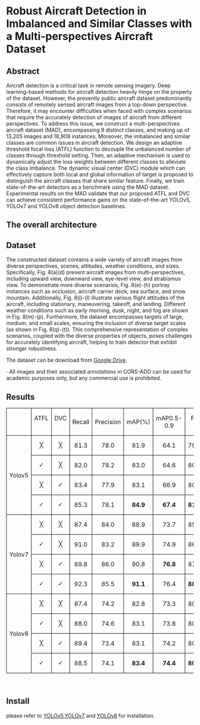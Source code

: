 # Robust Aircraft Detection in Imbalanced and Similar Classes with a Multi-perspectives Aircraft Dataset
## Abstract
Aircraft detection is a critical task in remote sensing imagery. Deep learning-based methods for aircraft detection heavily hinge on the property of the dataset. However, the presently public aircraft dataset predominantly consists of remotely sensed aircraft images from a top-down perspective. Therefore, it may encounter difficulties when faced with complex scenarios that require the accurately detection of images of aircraft from different perspectives. To address this issue, we construct a multi-perspectives aircraft dataset (MAD), encompassing 9 distinct classes, and making up of 13,205 images and 18,908 instances. Moreover, the imbalanced and similar classes are common issues in aircraft detection. We design an adaptive threshold focal loss (ATFL) function to decouple the unbalanced number of classes through threshold setting. Then, an adaptive mechanism is used to dynamically adjust the loss weights between different classes to alleviate the class imbalance. The dynamic visual center (DVC) module which can effectively capture both local and global information of target is proposed to distinguish the aircraft classes that share similar feature. Finally, we train state-of-the-art detectors as a benchmark using the MAD dataset. Experimental results on the MAD validate that our proposed ATFL and DVC can achieve consistent performance gains on the state-of-the-art YOLOv5, YOLOv7 and YOLOv8 object detection baselines.

## The overall architecture
## Dataset
The constructed dataset contains a wide variety of aircraft images from diverse perspectives, scenes, attitudes, weather conditions, and sizes. Specifically, Fig. 8(a)(d) present aircraft images from multi-perspectives, including upward view, downward view, eye-level view, and strabismus view. To demonstrate more diverse scenarios, Fig. 8(e)-(h) portray instances such as occlusion, aircraft carrier deck, sea surface, and snow mountain. Additionally, Fig. 8(i)-(l) illustrate various flight attitudes of the aircraft, including stationary, maneuvering, takeoff, and landing. Different weather conditions such as early morning, dusk, night, and fog are shown in Fig. 8(m)-(p). Furthermore, the dataset encompasses targets of large, medium, and small scales, ensuring the inclusion of diverse target scales (as shown in Fig. 8(q)-(t)). This comprehensive representation of complex scenarios, coupled with the diverse properties of objects, poses challenges for accurately identifying aircraft, helping to train detector that exhibit stronger robustness.

The dataset can be download from [Google Drive](https://drive.google.com/file/d/1goc6D3647xrcDChOvaCycG2op4nfMZpp/view?usp=sharing).

· All images and their associated annotations in CORS-ADD can be used for academic purposes only, but any commercial use is prohibited.
## Results
<div class="WordSection1" style="layout-grid:15.6pt">

<div align="center">

<table class="MsoTableGrid" border="1" cellspacing="0" cellpadding="0" style="border-collapse:collapse;border:none">
 <tbody><tr>
  <td width="94" style="width:70.25pt;border:solid windowtext 1.0pt;padding:0cm 5.4pt 0cm 5.4pt">
  <p class="MsoNormal" align="center" style="text-align:center"><span lang="EN-US">&nbsp;</span></p>
  </td>
  <td width="65" valign="top" style="width:48.9pt;border:solid windowtext 1.0pt;
  border-left:none;padding:0cm 5.4pt 0cm 5.4pt">
  <p class="MsoNormal" align="center" style="text-align:center"><span lang="EN-US">ATFL</span></p>
  </td>
  <td width="65" valign="top" style="width:48.9pt;border:solid windowtext 1.0pt;
  border-left:none;padding:0cm 5.4pt 0cm 5.4pt">
  <p class="MsoNormal" align="center" style="text-align:center"><span lang="EN-US">DVC</span></p>
  </td>
  <td width="65" style="width:48.9pt;border:solid windowtext 1.0pt;border-left:
  none;padding:0cm 5.4pt 0cm 5.4pt">
  <p class="MsoNormal" align="center" style="text-align:center"><span lang="EN-US">Recall</span></p>
  </td>
  <td width="84" style="width:62.8pt;border:solid windowtext 1.0pt;border-left:
  none;padding:0cm 5.4pt 0cm 5.4pt">
  <p class="MsoNormal" align="center" style="text-align:center"><span lang="EN-US">Precision</span></p>
  </td>
  <td width="67" style="width:50.1pt;border:solid windowtext 1.0pt;border-left:
  none;padding:0cm 5.4pt 0cm 5.4pt">
  <p class="MsoNormal" align="center" style="text-align:center"><span lang="EN-US">mAP(%)</span></p>
  </td>
  <td width="95" valign="top" style="width:71.6pt;border:solid windowtext 1.0pt;
  border-left:none;padding:0cm 5.4pt 0cm 5.4pt">
  <p class="MsoNormal" align="center" style="text-align:center"><span lang="EN-US">mAP0.5-0.9</span></p>
  </td>
  <td width="95" valign="top" style="width:71.6pt;border:solid windowtext 1.0pt;
  border-left:none;padding:0cm 5.4pt 0cm 5.4pt">
  <p class="MsoNormal" align="center" style="text-align:center"><span lang="EN-US">F1</span></p>
  </td>
  <td width="95" valign="top" style="width:71.6pt;border:solid windowtext 1.0pt;
  border-left:none;padding:0cm 5.4pt 0cm 5.4pt">
  <p class="MsoNormal" align="center" style="text-align:center"><span lang="EN-US">Weight</span></p>
  </td>
 </tr>
 <tr>
  <td width="94" rowspan="4" style="width:70.25pt;border:solid windowtext 1.0pt;
  border-top:none;padding:0cm 5.4pt 0cm 5.4pt">
  <p class="MsoNormal" align="center" style="text-align:center"><span lang="EN-US">Yolov5</span></p>
  </td>
  <td width="65" valign="top" style="width:48.9pt;border-top:none;border-left:none;
  border-bottom:solid windowtext 1.0pt;border-right:solid windowtext 1.0pt;
  padding:0cm 5.4pt 0cm 5.4pt">
  <p class="MsoNormal" align="center" style="text-align:center"><span style="font-family:&quot;Yu Gothic&quot;,sans-serif">╳</span></p>
  </td>
  <td width="65" valign="top" style="width:48.9pt;border-top:none;border-left:none;
  border-bottom:solid windowtext 1.0pt;border-right:solid windowtext 1.0pt;
  padding:0cm 5.4pt 0cm 5.4pt">
  <p class="MsoNormal" align="center" style="text-align:center"><span style="font-family:&quot;Yu Gothic&quot;,sans-serif">╳</span></p>
  </td>
  <td width="65" valign="top" style="width:48.9pt;border-top:none;border-left:none;
  border-bottom:solid windowtext 1.0pt;border-right:solid windowtext 1.0pt;
  padding:0cm 5.4pt 0cm 5.4pt">
  <p class="MsoNormal" align="center" style="text-align:center"><span lang="EN-US">81.3</span></p>
  </td>
  <td width="84" valign="top" style="width:62.8pt;border-top:none;border-left:none;
  border-bottom:solid windowtext 1.0pt;border-right:solid windowtext 1.0pt;
  padding:0cm 5.4pt 0cm 5.4pt">
  <p class="MsoNormal" align="center" style="text-align:center"><span lang="EN-US">78.0</span></p>
  </td>
  <td width="67" valign="top" style="width:50.1pt;border-top:none;border-left:none;
  border-bottom:solid windowtext 1.0pt;border-right:solid windowtext 1.0pt;
  padding:0cm 5.4pt 0cm 5.4pt">
  <p class="MsoNormal" align="center" style="text-align:center"><span lang="EN-US">81.9</span></p>
  </td>
  <td width="95" valign="top" style="width:71.6pt;border-top:none;border-left:none;
  border-bottom:solid windowtext 1.0pt;border-right:solid windowtext 1.0pt;
  padding:0cm 5.4pt 0cm 5.4pt">
  <p class="MsoNormal" align="center" style="text-align:center"><span lang="EN-US">64.1</span></p>
  </td>
  <td width="95" valign="top" style="width:71.6pt;border-top:none;border-left:none;
  border-bottom:solid windowtext 1.0pt;border-right:solid windowtext 1.0pt;
  padding:0cm 5.4pt 0cm 5.4pt">
  <p class="MsoNormal" align="center" style="text-align:center"><span lang="EN-US">79.6
  </span></p>
  </td>
  <td width="95" valign="top" style="width:71.6pt;border-top:none;border-left:none;
  border-bottom:solid windowtext 1.0pt;border-right:solid windowtext 1.0pt;
  padding:0cm 5.4pt 0cm 5.4pt">
  <p class="MsoNormal" align="center" style="text-align:center"><span lang="EN-US">&nbsp;</span></p>
  </td>
 </tr>
 <tr>
  <td width="65" valign="top" style="width:48.9pt;border-top:none;border-left:none;
  border-bottom:solid windowtext 1.0pt;border-right:solid windowtext 1.0pt;
  padding:0cm 5.4pt 0cm 5.4pt">
  <p class="MsoNormal" align="center" style="text-align:center"><span style="font-family:&quot;Yu Gothic&quot;,sans-serif">✓</span></p>
  </td>
  <td width="65" valign="top" style="width:48.9pt;border-top:none;border-left:none;
  border-bottom:solid windowtext 1.0pt;border-right:solid windowtext 1.0pt;
  padding:0cm 5.4pt 0cm 5.4pt">
  <p class="MsoNormal" align="center" style="text-align:center"><span style="font-family:&quot;Yu Gothic&quot;,sans-serif">╳</span></p>
  </td>
  <td width="65" valign="top" style="width:48.9pt;border-top:none;border-left:none;
  border-bottom:solid windowtext 1.0pt;border-right:solid windowtext 1.0pt;
  padding:0cm 5.4pt 0cm 5.4pt">
  <p class="MsoNormal" align="center" style="text-align:center"><span lang="EN-US">82.0</span></p>
  </td>
  <td width="84" valign="top" style="width:62.8pt;border-top:none;border-left:none;
  border-bottom:solid windowtext 1.0pt;border-right:solid windowtext 1.0pt;
  padding:0cm 5.4pt 0cm 5.4pt">
  <p class="MsoNormal" align="center" style="text-align:center"><span lang="EN-US">78.2</span></p>
  </td>
  <td width="67" valign="top" style="width:50.1pt;border-top:none;border-left:none;
  border-bottom:solid windowtext 1.0pt;border-right:solid windowtext 1.0pt;
  padding:0cm 5.4pt 0cm 5.4pt">
  <p class="MsoNormal" align="center" style="text-align:center"><span lang="EN-US">83.0</span></p>
  </td>
  <td width="95" valign="top" style="width:71.6pt;border-top:none;border-left:none;
  border-bottom:solid windowtext 1.0pt;border-right:solid windowtext 1.0pt;
  padding:0cm 5.4pt 0cm 5.4pt">
  <p class="MsoNormal" align="center" style="text-align:center"><span lang="EN-US">64.6</span></p>
  </td>
  <td width="95" valign="top" style="width:71.6pt;border-top:none;border-left:none;
  border-bottom:solid windowtext 1.0pt;border-right:solid windowtext 1.0pt;
  padding:0cm 5.4pt 0cm 5.4pt">
  <p class="MsoNormal" align="center" style="text-align:center"><span lang="EN-US">80.1</span></p>
  </td>
  <td width="95" valign="top" style="width:71.6pt;border-top:none;border-left:none;
  border-bottom:solid windowtext 1.0pt;border-right:solid windowtext 1.0pt;
  padding:0cm 5.4pt 0cm 5.4pt">
  <p class="MsoNormal" align="center" style="text-align:center"><span lang="EN-US">&nbsp;</span></p>
  </td>
 </tr>
 <tr>
  <td width="65" valign="top" style="width:48.9pt;border-top:none;border-left:none;
  border-bottom:solid windowtext 1.0pt;border-right:solid windowtext 1.0pt;
  padding:0cm 5.4pt 0cm 5.4pt">
  <p class="MsoNormal" align="center" style="text-align:center"><span style="font-family:&quot;Yu Gothic&quot;,sans-serif">╳</span></p>
  </td>
  <td width="65" valign="top" style="width:48.9pt;border-top:none;border-left:none;
  border-bottom:solid windowtext 1.0pt;border-right:solid windowtext 1.0pt;
  padding:0cm 5.4pt 0cm 5.4pt">
  <p class="MsoNormal" align="center" style="text-align:center"><span style="font-family:&quot;Yu Gothic&quot;,sans-serif">✓</span></p>
  </td>
  <td width="65" valign="top" style="width:48.9pt;border-top:none;border-left:none;
  border-bottom:solid windowtext 1.0pt;border-right:solid windowtext 1.0pt;
  padding:0cm 5.4pt 0cm 5.4pt">
  <p class="MsoNormal" align="center" style="text-align:center"><span lang="EN-US">83.4
  </span></p>
  </td>
  <td width="84" valign="top" style="width:62.8pt;border-top:none;border-left:none;
  border-bottom:solid windowtext 1.0pt;border-right:solid windowtext 1.0pt;
  padding:0cm 5.4pt 0cm 5.4pt">
  <p class="MsoNormal" align="center" style="text-align:center"><span lang="EN-US">77.9</span></p>
  </td>
  <td width="67" valign="top" style="width:50.1pt;border-top:none;border-left:none;
  border-bottom:solid windowtext 1.0pt;border-right:solid windowtext 1.0pt;
  padding:0cm 5.4pt 0cm 5.4pt">
  <p class="MsoNormal" align="center" style="text-align:center"><span lang="EN-US">83.1</span></p>
  </td>
  <td width="95" valign="top" style="width:71.6pt;border-top:none;border-left:none;
  border-bottom:solid windowtext 1.0pt;border-right:solid windowtext 1.0pt;
  padding:0cm 5.4pt 0cm 5.4pt">
  <p class="MsoNormal" align="center" style="text-align:center"><span lang="EN-US">66.9</span></p>
  </td>
  <td width="95" valign="top" style="width:71.6pt;border-top:none;border-left:none;
  border-bottom:solid windowtext 1.0pt;border-right:solid windowtext 1.0pt;
  padding:0cm 5.4pt 0cm 5.4pt">
  <p class="MsoNormal" align="center" style="text-align:center"><span lang="EN-US">80.6</span></p>
  </td>
  <td width="95" valign="top" style="width:71.6pt;border-top:none;border-left:none;
  border-bottom:solid windowtext 1.0pt;border-right:solid windowtext 1.0pt;
  padding:0cm 5.4pt 0cm 5.4pt">
  <p class="MsoNormal" align="center" style="text-align:center"><span lang="EN-US">&nbsp;</span></p>
  </td>
 </tr>
 <tr style="height:2.25pt">
  <td width="65" valign="top" style="width:48.9pt;border-top:none;border-left:none;
  border-bottom:solid windowtext 1.0pt;border-right:solid windowtext 1.0pt;
  padding:0cm 5.4pt 0cm 5.4pt;height:2.25pt">
  <p class="MsoNormal" align="center" style="text-align:center"><span style="font-family:&quot;Yu Gothic&quot;,sans-serif">✓</span></p>
  </td>
  <td width="65" valign="top" style="width:48.9pt;border-top:none;border-left:none;
  border-bottom:solid windowtext 1.0pt;border-right:solid windowtext 1.0pt;
  padding:0cm 5.4pt 0cm 5.4pt;height:2.25pt">
  <p class="MsoNormal" align="center" style="text-align:center"><span style="font-family:&quot;Yu Gothic&quot;,sans-serif">✓</span></p>
  </td>
  <td width="65" valign="top" style="width:48.9pt;border-top:none;border-left:none;
  border-bottom:solid windowtext 1.0pt;border-right:solid windowtext 1.0pt;
  padding:0cm 5.4pt 0cm 5.4pt;height:2.25pt">
  <p class="MsoNormal" align="center" style="text-align:center"><span lang="EN-US">85.3</span></p>
  </td>
  <td width="84" valign="top" style="width:62.8pt;border-top:none;border-left:none;
  border-bottom:solid windowtext 1.0pt;border-right:solid windowtext 1.0pt;
  padding:0cm 5.4pt 0cm 5.4pt;height:2.25pt">
  <p class="MsoNormal" align="center" style="text-align:center"><span lang="EN-US">78.1</span></p>
  </td>
  <td width="67" valign="top" style="width:50.1pt;border-top:none;border-left:none;
  border-bottom:solid windowtext 1.0pt;border-right:solid windowtext 1.0pt;
  padding:0cm 5.4pt 0cm 5.4pt;height:2.25pt">
  <p class="MsoNormal" align="center" style="text-align:center"><b><span lang="EN-US">84.9</span></b></p>
  </td>
  <td width="95" valign="top" style="width:71.6pt;border-top:none;border-left:none;
  border-bottom:solid windowtext 1.0pt;border-right:solid windowtext 1.0pt;
  padding:0cm 5.4pt 0cm 5.4pt;height:2.25pt">
  <p class="MsoNormal" align="center" style="text-align:center"><b><span lang="EN-US">67.4</span></b></p>
  </td>
  <td width="95" valign="top" style="width:71.6pt;border-top:none;border-left:none;
  border-bottom:solid windowtext 1.0pt;border-right:solid windowtext 1.0pt;
  padding:0cm 5.4pt 0cm 5.4pt;height:2.25pt">
  <p class="MsoNormal" align="center" style="text-align:center"><b><span lang="EN-US">81.5</span></b></p>
  </td>
  <td width="95" valign="top" style="width:71.6pt;border-top:none;border-left:none;
  border-bottom:solid windowtext 1.0pt;border-right:solid windowtext 1.0pt;
  padding:0cm 5.4pt 0cm 5.4pt;height:2.25pt">
  <p class="MsoNormal" align="center" style="text-align:center"><span lang="EN-US">&nbsp;</span></p>
  </td>
 </tr>
 <tr>
  <td width="94" rowspan="4" style="width:70.25pt;border:solid windowtext 1.0pt;
  border-top:none;padding:0cm 5.4pt 0cm 5.4pt">
  <p class="MsoNormal" align="center" style="text-align:center"><span lang="EN-US">Yolov7</span></p>
  </td>
  <td width="65" valign="top" style="width:48.9pt;border-top:none;border-left:none;
  border-bottom:solid windowtext 1.0pt;border-right:solid windowtext 1.0pt;
  padding:0cm 5.4pt 0cm 5.4pt">
  <p class="MsoNormal" align="center" style="text-align:center"><span style="font-family:&quot;Yu Gothic&quot;,sans-serif">╳</span></p>
  </td>
  <td width="65" valign="top" style="width:48.9pt;border-top:none;border-left:none;
  border-bottom:solid windowtext 1.0pt;border-right:solid windowtext 1.0pt;
  padding:0cm 5.4pt 0cm 5.4pt">
  <p class="MsoNormal" align="center" style="text-align:center"><span style="font-family:&quot;Yu Gothic&quot;,sans-serif">╳</span></p>
  </td>
  <td width="65" valign="top" style="width:48.9pt;border-top:none;border-left:none;
  border-bottom:solid windowtext 1.0pt;border-right:solid windowtext 1.0pt;
  padding:0cm 5.4pt 0cm 5.4pt">
  <p class="MsoNormal" align="center" style="text-align:center"><span lang="EN-US">87.4
  </span></p>
  </td>
  <td width="84" valign="top" style="width:62.8pt;border-top:none;border-left:none;
  border-bottom:solid windowtext 1.0pt;border-right:solid windowtext 1.0pt;
  padding:0cm 5.4pt 0cm 5.4pt">
  <p class="MsoNormal" align="center" style="text-align:center"><span lang="EN-US">84.0
  </span></p>
  </td>
  <td width="67" valign="top" style="width:50.1pt;border-top:none;border-left:none;
  border-bottom:solid windowtext 1.0pt;border-right:solid windowtext 1.0pt;
  padding:0cm 5.4pt 0cm 5.4pt">
  <p class="MsoNormal" align="center" style="text-align:center"><span lang="EN-US">88.9
  </span></p>
  </td>
  <td width="95" valign="top" style="width:71.6pt;border-top:none;border-left:none;
  border-bottom:solid windowtext 1.0pt;border-right:solid windowtext 1.0pt;
  padding:0cm 5.4pt 0cm 5.4pt">
  <p class="MsoNormal" align="center" style="text-align:center"><span lang="EN-US">73.7
  </span></p>
  </td>
  <td width="95" valign="top" style="width:71.6pt;border-top:none;border-left:none;
  border-bottom:solid windowtext 1.0pt;border-right:solid windowtext 1.0pt;
  padding:0cm 5.4pt 0cm 5.4pt">
  <p class="MsoNormal" align="center" style="text-align:center"><span lang="EN-US">85.7
  </span></p>
  </td>
  <td width="95" valign="top" style="width:71.6pt;border-top:none;border-left:none;
  border-bottom:solid windowtext 1.0pt;border-right:solid windowtext 1.0pt;
  padding:0cm 5.4pt 0cm 5.4pt">
  <p class="MsoNormal" align="center" style="text-align:center"><span lang="EN-US">&nbsp;</span></p>
  </td>
 </tr>
 <tr>
  <td width="65" valign="top" style="width:48.9pt;border-top:none;border-left:none;
  border-bottom:solid windowtext 1.0pt;border-right:solid windowtext 1.0pt;
  padding:0cm 5.4pt 0cm 5.4pt">
  <p class="MsoNormal" align="center" style="text-align:center"><span style="font-family:&quot;Yu Gothic&quot;,sans-serif">✓</span></p>
  </td>
  <td width="65" valign="top" style="width:48.9pt;border-top:none;border-left:none;
  border-bottom:solid windowtext 1.0pt;border-right:solid windowtext 1.0pt;
  padding:0cm 5.4pt 0cm 5.4pt">
  <p class="MsoNormal" align="center" style="text-align:center"><span style="font-family:&quot;Yu Gothic&quot;,sans-serif">╳</span></p>
  </td>
  <td width="65" valign="top" style="width:48.9pt;border-top:none;border-left:none;
  border-bottom:solid windowtext 1.0pt;border-right:solid windowtext 1.0pt;
  padding:0cm 5.4pt 0cm 5.4pt">
  <p class="MsoNormal" align="center" style="text-align:center"><span lang="EN-US">91.0
  </span></p>
  </td>
  <td width="84" valign="top" style="width:62.8pt;border-top:none;border-left:none;
  border-bottom:solid windowtext 1.0pt;border-right:solid windowtext 1.0pt;
  padding:0cm 5.4pt 0cm 5.4pt">
  <p class="MsoNormal" align="center" style="text-align:center"><span lang="EN-US">83.2
  </span></p>
  </td>
  <td width="67" valign="top" style="width:50.1pt;border-top:none;border-left:none;
  border-bottom:solid windowtext 1.0pt;border-right:solid windowtext 1.0pt;
  padding:0cm 5.4pt 0cm 5.4pt">
  <p class="MsoNormal" align="center" style="text-align:center"><span lang="EN-US">89.9
  </span></p>
  </td>
  <td width="95" valign="top" style="width:71.6pt;border-top:none;border-left:none;
  border-bottom:solid windowtext 1.0pt;border-right:solid windowtext 1.0pt;
  padding:0cm 5.4pt 0cm 5.4pt">
  <p class="MsoNormal" align="center" style="text-align:center"><span lang="EN-US">74.9
  </span></p>
  </td>
  <td width="95" valign="top" style="width:71.6pt;border-top:none;border-left:none;
  border-bottom:solid windowtext 1.0pt;border-right:solid windowtext 1.0pt;
  padding:0cm 5.4pt 0cm 5.4pt">
  <p class="MsoNormal" align="center" style="text-align:center"><span lang="EN-US">86.9
  </span></p>
  </td>
  <td width="95" valign="top" style="width:71.6pt;border-top:none;border-left:none;
  border-bottom:solid windowtext 1.0pt;border-right:solid windowtext 1.0pt;
  padding:0cm 5.4pt 0cm 5.4pt">
  <p class="MsoNormal" align="center" style="text-align:center"><span lang="EN-US">&nbsp;</span></p>
  </td>
 </tr>
 <tr>
  <td width="65" valign="top" style="width:48.9pt;border-top:none;border-left:none;
  border-bottom:solid windowtext 1.0pt;border-right:solid windowtext 1.0pt;
  padding:0cm 5.4pt 0cm 5.4pt">
  <p class="MsoNormal" align="center" style="text-align:center"><span style="font-family:&quot;Yu Gothic&quot;,sans-serif">╳</span></p>
  </td>
  <td width="65" valign="top" style="width:48.9pt;border-top:none;border-left:none;
  border-bottom:solid windowtext 1.0pt;border-right:solid windowtext 1.0pt;
  padding:0cm 5.4pt 0cm 5.4pt">
  <p class="MsoNormal" align="center" style="text-align:center"><span style="font-family:&quot;Yu Gothic&quot;,sans-serif">✓</span></p>
  </td>
  <td width="65" valign="top" style="width:48.9pt;border-top:none;border-left:none;
  border-bottom:solid windowtext 1.0pt;border-right:solid windowtext 1.0pt;
  padding:0cm 5.4pt 0cm 5.4pt">
  <p class="MsoNormal" align="center" style="text-align:center"><span lang="EN-US">89.8
  </span></p>
  </td>
  <td width="84" valign="top" style="width:62.8pt;border-top:none;border-left:none;
  border-bottom:solid windowtext 1.0pt;border-right:solid windowtext 1.0pt;
  padding:0cm 5.4pt 0cm 5.4pt">
  <p class="MsoNormal" align="center" style="text-align:center"><span lang="EN-US">86.0
  </span></p>
  </td>
  <td width="67" valign="top" style="width:50.1pt;border-top:none;border-left:none;
  border-bottom:solid windowtext 1.0pt;border-right:solid windowtext 1.0pt;
  padding:0cm 5.4pt 0cm 5.4pt">
  <p class="MsoNormal" align="center" style="text-align:center"><span lang="EN-US">90.8</span></p>
  </td>
  <td width="95" valign="top" style="width:71.6pt;border-top:none;border-left:none;
  border-bottom:solid windowtext 1.0pt;border-right:solid windowtext 1.0pt;
  padding:0cm 5.4pt 0cm 5.4pt">
  <p class="MsoNormal" align="center" style="text-align:center"><b><span lang="EN-US">76.8 </span></b></p>
  </td>
  <td width="95" valign="top" style="width:71.6pt;border-top:none;border-left:none;
  border-bottom:solid windowtext 1.0pt;border-right:solid windowtext 1.0pt;
  padding:0cm 5.4pt 0cm 5.4pt">
  <p class="MsoNormal" align="center" style="text-align:center"><span lang="EN-US">87.9
  </span></p>
  </td>
  <td width="95" valign="top" style="width:71.6pt;border-top:none;border-left:none;
  border-bottom:solid windowtext 1.0pt;border-right:solid windowtext 1.0pt;
  padding:0cm 5.4pt 0cm 5.4pt">
  <p class="MsoNormal" align="center" style="text-align:center"><span lang="EN-US">&nbsp;</span></p>
  </td>
 </tr>
 <tr>
  <td width="65" valign="top" style="width:48.9pt;border-top:none;border-left:none;
  border-bottom:solid windowtext 1.0pt;border-right:solid windowtext 1.0pt;
  padding:0cm 5.4pt 0cm 5.4pt">
  <p class="MsoNormal" align="center" style="text-align:center"><span style="font-family:&quot;Yu Gothic&quot;,sans-serif">✓</span></p>
  </td>
  <td width="65" valign="top" style="width:48.9pt;border-top:none;border-left:none;
  border-bottom:solid windowtext 1.0pt;border-right:solid windowtext 1.0pt;
  padding:0cm 5.4pt 0cm 5.4pt">
  <p class="MsoNormal" align="center" style="text-align:center"><span style="font-family:&quot;Yu Gothic&quot;,sans-serif">✓</span></p>
  </td>
  <td width="65" valign="top" style="width:48.9pt;border-top:none;border-left:none;
  border-bottom:solid windowtext 1.0pt;border-right:solid windowtext 1.0pt;
  padding:0cm 5.4pt 0cm 5.4pt">
  <p class="MsoNormal" align="center" style="text-align:center"><span lang="EN-US">92.3
  </span></p>
  </td>
  <td width="84" valign="top" style="width:62.8pt;border-top:none;border-left:none;
  border-bottom:solid windowtext 1.0pt;border-right:solid windowtext 1.0pt;
  padding:0cm 5.4pt 0cm 5.4pt">
  <p class="MsoNormal" align="center" style="text-align:center"><span lang="EN-US">85.5
  </span></p>
  </td>
  <td width="67" valign="top" style="width:50.1pt;border-top:none;border-left:none;
  border-bottom:solid windowtext 1.0pt;border-right:solid windowtext 1.0pt;
  padding:0cm 5.4pt 0cm 5.4pt">
  <p class="MsoNormal" align="center" style="text-align:center"><b><span lang="EN-US">91.1</span></b></p>
  </td>
  <td width="95" valign="top" style="width:71.6pt;border-top:none;border-left:none;
  border-bottom:solid windowtext 1.0pt;border-right:solid windowtext 1.0pt;
  padding:0cm 5.4pt 0cm 5.4pt">
  <p class="MsoNormal" align="center" style="text-align:center"><span lang="EN-US">76.4
  </span></p>
  </td>
  <td width="95" valign="top" style="width:71.6pt;border-top:none;border-left:none;
  border-bottom:solid windowtext 1.0pt;border-right:solid windowtext 1.0pt;
  padding:0cm 5.4pt 0cm 5.4pt">
  <p class="MsoNormal" align="center" style="text-align:center"><b><span lang="EN-US">88.8 </span></b></p>
  </td>
  <td width="95" valign="top" style="width:71.6pt;border-top:none;border-left:none;
  border-bottom:solid windowtext 1.0pt;border-right:solid windowtext 1.0pt;
  padding:0cm 5.4pt 0cm 5.4pt">
  <p class="MsoNormal" align="center" style="text-align:center"><span lang="EN-US">&nbsp;</span></p>
  </td>
 </tr>
 <tr>
  <td width="94" rowspan="4" style="width:70.25pt;border:solid windowtext 1.0pt;
  border-top:none;padding:0cm 5.4pt 0cm 5.4pt">
  <p class="MsoNormal" align="center" style="text-align:center"><span lang="EN-US">Yolov8</span></p>
  </td>
  <td width="65" valign="top" style="width:48.9pt;border-top:none;border-left:none;
  border-bottom:solid windowtext 1.0pt;border-right:solid windowtext 1.0pt;
  padding:0cm 5.4pt 0cm 5.4pt">
  <p class="MsoNormal" align="center" style="text-align:center"><span style="font-family:&quot;Yu Gothic&quot;,sans-serif">╳</span></p>
  </td>
  <td width="65" valign="top" style="width:48.9pt;border-top:none;border-left:none;
  border-bottom:solid windowtext 1.0pt;border-right:solid windowtext 1.0pt;
  padding:0cm 5.4pt 0cm 5.4pt">
  <p class="MsoNormal" align="center" style="text-align:center"><span style="font-family:&quot;Yu Gothic&quot;,sans-serif">╳</span></p>
  </td>
  <td width="65" valign="top" style="width:48.9pt;border-top:none;border-left:none;
  border-bottom:solid windowtext 1.0pt;border-right:solid windowtext 1.0pt;
  padding:0cm 5.4pt 0cm 5.4pt">
  <p class="MsoNormal" align="center" style="text-align:center"><span lang="EN-US">87.4</span></p>
  </td>
  <td width="84" valign="top" style="width:62.8pt;border-top:none;border-left:none;
  border-bottom:solid windowtext 1.0pt;border-right:solid windowtext 1.0pt;
  padding:0cm 5.4pt 0cm 5.4pt">
  <p class="MsoNormal" align="center" style="text-align:center"><span lang="EN-US">74.2</span></p>
  </td>
  <td width="67" valign="top" style="width:50.1pt;border-top:none;border-left:none;
  border-bottom:solid windowtext 1.0pt;border-right:solid windowtext 1.0pt;
  padding:0cm 5.4pt 0cm 5.4pt">
  <p class="MsoNormal" align="center" style="text-align:center"><span lang="EN-US">82.8</span></p>
  </td>
  <td width="95" valign="top" style="width:71.6pt;border-top:none;border-left:none;
  border-bottom:solid windowtext 1.0pt;border-right:solid windowtext 1.0pt;
  padding:0cm 5.4pt 0cm 5.4pt">
  <p class="MsoNormal" align="center" style="text-align:center"><span lang="EN-US">73.3</span></p>
  </td>
  <td width="95" valign="top" style="width:71.6pt;border-top:none;border-left:none;
  border-bottom:solid windowtext 1.0pt;border-right:solid windowtext 1.0pt;
  padding:0cm 5.4pt 0cm 5.4pt">
  <p class="MsoNormal" align="center" style="text-align:center"><span lang="EN-US">80.3
  </span></p>
  </td>
  <td width="95" valign="top" style="width:71.6pt;border-top:none;border-left:none;
  border-bottom:solid windowtext 1.0pt;border-right:solid windowtext 1.0pt;
  padding:0cm 5.4pt 0cm 5.4pt">
  <p class="MsoNormal" align="center" style="text-align:center"><span lang="EN-US">&nbsp;</span></p>
  </td>
 </tr>
 <tr>
  <td width="65" valign="top" style="width:48.9pt;border-top:none;border-left:none;
  border-bottom:solid windowtext 1.0pt;border-right:solid windowtext 1.0pt;
  padding:0cm 5.4pt 0cm 5.4pt">
  <p class="MsoNormal" align="center" style="text-align:center"><span style="font-family:&quot;Yu Gothic&quot;,sans-serif">✓</span></p>
  </td>
  <td width="65" valign="top" style="width:48.9pt;border-top:none;border-left:none;
  border-bottom:solid windowtext 1.0pt;border-right:solid windowtext 1.0pt;
  padding:0cm 5.4pt 0cm 5.4pt">
  <p class="MsoNormal" align="center" style="text-align:center"><span style="font-family:&quot;Yu Gothic&quot;,sans-serif">╳</span></p>
  </td>
  <td width="65" valign="top" style="width:48.9pt;border-top:none;border-left:none;
  border-bottom:solid windowtext 1.0pt;border-right:solid windowtext 1.0pt;
  padding:0cm 5.4pt 0cm 5.4pt">
  <p class="MsoNormal" align="center" style="text-align:center"><span lang="EN-US">88.0</span></p>
  </td>
  <td width="84" valign="top" style="width:62.8pt;border-top:none;border-left:none;
  border-bottom:solid windowtext 1.0pt;border-right:solid windowtext 1.0pt;
  padding:0cm 5.4pt 0cm 5.4pt">
  <p class="MsoNormal" align="center" style="text-align:center"><span lang="EN-US">74.6</span></p>
  </td>
  <td width="67" valign="top" style="width:50.1pt;border-top:none;border-left:none;
  border-bottom:solid windowtext 1.0pt;border-right:solid windowtext 1.0pt;
  padding:0cm 5.4pt 0cm 5.4pt">
  <p class="MsoNormal" align="center" style="text-align:center"><span lang="EN-US">83.1</span></p>
  </td>
  <td width="95" valign="top" style="width:71.6pt;border-top:none;border-left:none;
  border-bottom:solid windowtext 1.0pt;border-right:solid windowtext 1.0pt;
  padding:0cm 5.4pt 0cm 5.4pt">
  <p class="MsoNormal" align="center" style="text-align:center"><span lang="EN-US">73.8</span></p>
  </td>
  <td width="95" valign="top" style="width:71.6pt;border-top:none;border-left:none;
  border-bottom:solid windowtext 1.0pt;border-right:solid windowtext 1.0pt;
  padding:0cm 5.4pt 0cm 5.4pt">
  <p class="MsoNormal" align="center" style="text-align:center"><span lang="EN-US">80.7</span></p>
  </td>
  <td width="95" valign="top" style="width:71.6pt;border-top:none;border-left:none;
  border-bottom:solid windowtext 1.0pt;border-right:solid windowtext 1.0pt;
  padding:0cm 5.4pt 0cm 5.4pt">
  <p class="MsoNormal" align="center" style="text-align:center"><span lang="EN-US">&nbsp;</span></p>
  </td>
 </tr>
 <tr>
  <td width="65" valign="top" style="width:48.9pt;border-top:none;border-left:none;
  border-bottom:solid windowtext 1.0pt;border-right:solid windowtext 1.0pt;
  padding:0cm 5.4pt 0cm 5.4pt">
  <p class="MsoNormal" align="center" style="text-align:center"><span style="font-family:&quot;Yu Gothic&quot;,sans-serif">╳</span></p>
  </td>
  <td width="65" valign="top" style="width:48.9pt;border-top:none;border-left:none;
  border-bottom:solid windowtext 1.0pt;border-right:solid windowtext 1.0pt;
  padding:0cm 5.4pt 0cm 5.4pt">
  <p class="MsoNormal" align="center" style="text-align:center"><span style="font-family:&quot;Yu Gothic&quot;,sans-serif">✓</span></p>
  </td>
  <td width="65" valign="top" style="width:48.9pt;border-top:none;border-left:none;
  border-bottom:solid windowtext 1.0pt;border-right:solid windowtext 1.0pt;
  padding:0cm 5.4pt 0cm 5.4pt">
  <p class="MsoNormal" align="center" style="text-align:center"><span lang="EN-US">89.4</span></p>
  </td>
  <td width="84" valign="top" style="width:62.8pt;border-top:none;border-left:none;
  border-bottom:solid windowtext 1.0pt;border-right:solid windowtext 1.0pt;
  padding:0cm 5.4pt 0cm 5.4pt">
  <p class="MsoNormal" align="center" style="text-align:center"><span lang="EN-US">73.4</span></p>
  </td>
  <td width="67" valign="top" style="width:50.1pt;border-top:none;border-left:none;
  border-bottom:solid windowtext 1.0pt;border-right:solid windowtext 1.0pt;
  padding:0cm 5.4pt 0cm 5.4pt">
  <p class="MsoNormal" align="center" style="text-align:center"><span lang="EN-US">83.1</span></p>
  </td>
  <td width="95" valign="top" style="width:71.6pt;border-top:none;border-left:none;
  border-bottom:solid windowtext 1.0pt;border-right:solid windowtext 1.0pt;
  padding:0cm 5.4pt 0cm 5.4pt">
  <p class="MsoNormal" align="center" style="text-align:center"><span lang="EN-US">74.2</span></p>
  </td>
  <td width="95" valign="top" style="width:71.6pt;border-top:none;border-left:none;
  border-bottom:solid windowtext 1.0pt;border-right:solid windowtext 1.0pt;
  padding:0cm 5.4pt 0cm 5.4pt">
  <p class="MsoNormal" align="center" style="text-align:center"><span lang="EN-US">80.6</span></p>
  </td>
  <td width="95" valign="top" style="width:71.6pt;border-top:none;border-left:none;
  border-bottom:solid windowtext 1.0pt;border-right:solid windowtext 1.0pt;
  padding:0cm 5.4pt 0cm 5.4pt">
  <p class="MsoNormal" align="center" style="text-align:center"><span lang="EN-US">&nbsp;</span></p>
  </td>
 </tr>
 <tr>
  <td width="65" valign="top" style="width:48.9pt;border-top:none;border-left:none;
  border-bottom:solid windowtext 1.0pt;border-right:solid windowtext 1.0pt;
  padding:0cm 5.4pt 0cm 5.4pt">
  <p class="MsoNormal" align="center" style="text-align:center"><span style="font-family:&quot;Yu Gothic&quot;,sans-serif">✓</span></p>
  </td>
  <td width="65" valign="top" style="width:48.9pt;border-top:none;border-left:none;
  border-bottom:solid windowtext 1.0pt;border-right:solid windowtext 1.0pt;
  padding:0cm 5.4pt 0cm 5.4pt">
  <p class="MsoNormal" align="center" style="text-align:center"><span style="font-family:&quot;Yu Gothic&quot;,sans-serif">✓</span></p>
  </td>
  <td width="65" valign="top" style="width:48.9pt;border-top:none;border-left:none;
  border-bottom:solid windowtext 1.0pt;border-right:solid windowtext 1.0pt;
  padding:0cm 5.4pt 0cm 5.4pt">
  <p class="MsoNormal" align="center" style="text-align:center"><span lang="EN-US">88.5</span></p>
  </td>
  <td width="84" valign="top" style="width:62.8pt;border-top:none;border-left:none;
  border-bottom:solid windowtext 1.0pt;border-right:solid windowtext 1.0pt;
  padding:0cm 5.4pt 0cm 5.4pt">
  <p class="MsoNormal" align="center" style="text-align:center"><span lang="EN-US">74.1</span></p>
  </td>
  <td width="67" valign="top" style="width:50.1pt;border-top:none;border-left:none;
  border-bottom:solid windowtext 1.0pt;border-right:solid windowtext 1.0pt;
  padding:0cm 5.4pt 0cm 5.4pt">
  <p class="MsoNormal" align="center" style="text-align:center"><b><span lang="EN-US">83.4</span></b></p>
  </td>
  <td width="95" valign="top" style="width:71.6pt;border-top:none;border-left:none;
  border-bottom:solid windowtext 1.0pt;border-right:solid windowtext 1.0pt;
  padding:0cm 5.4pt 0cm 5.4pt">
  <p class="MsoNormal" align="center" style="text-align:center"><b><span lang="EN-US">74.4</span></b></p>
  </td>
  <td width="95" valign="top" style="width:71.6pt;border-top:none;border-left:none;
  border-bottom:solid windowtext 1.0pt;border-right:solid windowtext 1.0pt;
  padding:0cm 5.4pt 0cm 5.4pt">
  <p class="MsoNormal" align="center" style="text-align:center"><b><span lang="EN-US">80.7</span></b></p>
  </td>
  <td width="95" valign="top" style="width:71.6pt;border-top:none;border-left:none;
  border-bottom:solid windowtext 1.0pt;border-right:solid windowtext 1.0pt;
  padding:0cm 5.4pt 0cm 5.4pt">
  <p class="MsoNormal" align="center" style="text-align:center"><span lang="EN-US">&nbsp;</span></p>
  </td>
 </tr>
</tbody></table>

</div>

<p class="MsoNormal"><span lang="EN-US">&nbsp;</span></p>

</div>

## Install
please refer to [YOLOv5](https://github.com/ultralytics/yolov5),[YOLOv7](https://github.com/WongKinYiu/yolov7) and [YOLOv8](https://github.com/ultralytics/ultralytics) for installation.
